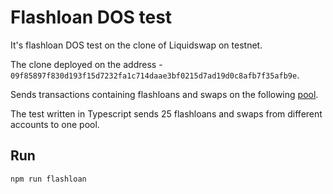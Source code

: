 # Flashloan DOS test

It's flashloan DOS test on the clone of Liquidswap on testnet.

The clone deployed on the address - `09f85897f830d193f15d7232fa1c714daae3bf0215d7ad19d0c8afb7f35afb9e`.

Sends transactions containing flashloans and swaps on the following [pool](https://fullnode.testnet.aptoslabs.com/v1/accounts/0x9546084083bc0d6c33e5c14ee40050ed3653ba3c9bfdc2133aa9570025a047e6/resource/0x9f85897f830d193f15d7232fa1c714daae3bf0215d7ad19d0c8afb7f35afb9e::liquidity_pool::LiquidityPool%3C0x43417434fd869edee76cca2a4d2301e528a1551b1d719b75c350c3c97d15b8b9::coins::BTC,%200x43417434fd869edee76cca2a4d2301e528a1551b1d719b75c350c3c97d15b8b9::coins::USDT,%200x9f85897f830d193f15d7232fa1c714daae3bf0215d7ad19d0c8afb7f35afb9e::curves::Uncorrelated%3E).

The test written in Typescript sends 25 flashloans and swaps from different accounts to one pool.

## Run

    npm run flashloan
